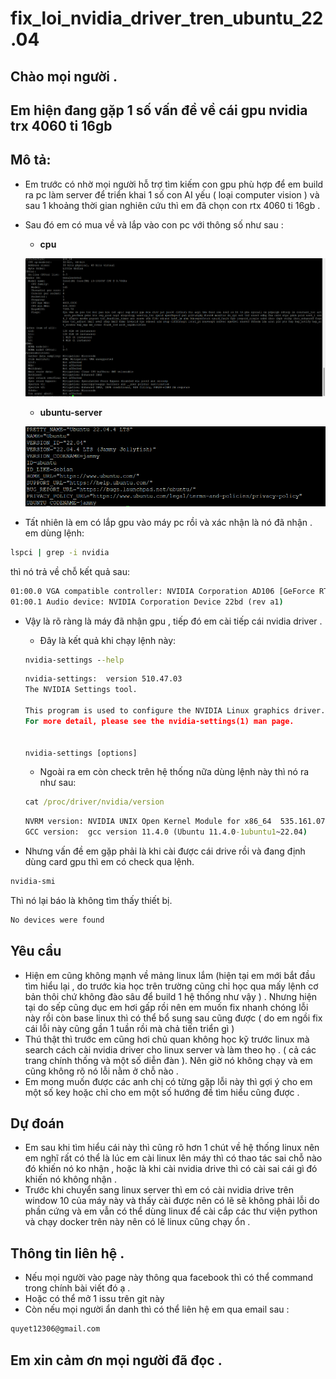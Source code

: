 # fix_loi_nvidia_driver_tren_ubuntu_22.04

## Chào mọi người .

## Em hiện đang gặp 1 số vấn đề  về cái gpu nvidia trx 4060 ti 16gb 

## Mô tả: 
- Em trước có nhờ mọi người hỗ trợ tìm kiếm con gpu phù hợp để em build ra pc làm server để triển khai 1 số con AI yếu ( loại computer vision ) và sau 1 khoảng thời gian nghiên cứu thì em đã chọn con rtx 4060 ti 16gb .
- Sau đó em có mua về và lắp vào con pc với thông số như sau :
    - **cpu**

    ![lscpu](./imgs/lscpu.png)

    - **ubuntu-server**

    ![os-release](./imgs/os-release.png)

- Tất nhiên là em có lắp gpu vào máy pc rồi và xác nhận là nó đã nhận . em dùng lệnh:
```cmd
lspci | grep -i nvidia
```
thì nó trả về chỗ kết quả sau:
```cmd
01:00.0 VGA compatible controller: NVIDIA Corporation AD106 [GeForce RTX 4060 Ti 16GB] (rev a1)
01:00.1 Audio device: NVIDIA Corporation Device 22bd (rev a1)
```

- Vậy là rõ ràng là máy đã nhận gpu , tiếp đó em cài tiếp cái nvidia driver .
    - Đây là kết quả khi chạy lệnh này:
    ```cmd
    nvidia-settings --help
    ```
    ```cmd
    nvidia-settings:  version 510.47.03
    The NVIDIA Settings tool.

    This program is used to configure the NVIDIA Linux graphics driver.
    For more detail, please see the nvidia-settings(1) man page.


    nvidia-settings [options]

    ```
    - Ngoài ra em còn check trên hệ thống nữa dùng lệnh này thì nó ra như sau:
    ```cmd
    cat /proc/driver/nvidia/version
    ```
    ```cmd
    NVRM version: NVIDIA UNIX Open Kernel Module for x86_64  535.161.07  Release Build  (dvs-builder@U16-I1-N08-15-4)  Sat Feb 17 23:21:39 UTC 2024
    GCC version:  gcc version 11.4.0 (Ubuntu 11.4.0-1ubuntu1~22.04)
    ```

- Nhưng vấn đề em gặp phải là khi cài được cái drive rồi và đang định dùng card gpu thì em có check qua lệnh.
```cmd
nvidia-smi
```
Thì nó lại báo là không tìm thấy thiết bị.
```cmd
No devices were found
```
## Yêu cầu
- Hiện em cũng không mạnh về mảng linux lắm (hiện tại em mới bắt đầu tìm hiểu lại , do trước kia học trên trường cũng chỉ học qua mấy lệnh cơ bản thôi chứ không đào sâu để build 1 hệ thống như vậy ) . Nhưng hiện tại do sếp cũng dục em hơi gấp rồi nên em muốn fix nhanh chóng lỗi này rồi còn base linux thì có thể bổ sung sau cũng được ( do em ngồi fix cái lỗi này cũng gần 1 tuần rồi mà chả tiến triển gì )
- Thú thật thì trước em cũng hơi chủ quan không học kỹ trước linux mà search cách cài nvidia driver cho linux server và làm theo họ . ( cả các trang chính thống và một số diễn đàn ). Nên giờ nó không chạy và em cũng không rõ nó lỗi nằm ở chỗ nào .
- Em mong muốn được các anh chị có từng gặp lỗi này thì gợi ý cho em một số key hoặc chỉ cho em một số hướng đề tìm hiểu cũng được .

## Dự đoán 
- Em sau khi tìm hiểu cái này thì cũng rõ hơn 1 chút về hệ thống linux nên em nghĩ rất có thể là lúc em cài linux lên máy thì có thao tác sai chỗ nào đó khiến nó ko nhận , hoặc là khi cài nvidia drive thì có cài sai cái gì đó khiến nó không nhận .
- Trước khi chuyển sang linux server thì em có cài nvidia drive trên window 10 của máy này và thấy cài được nên có lẽ sẽ không phải lỗi do phần cứng và em vẫn có thể dùng linux để cài cắp các thư viện python và chạy docker trên này nên có lẽ linux cũng chạy ổn .

## Thông tin liên hệ .
- Nếu mọi người vào page này thông qua facebook thì có thể command trong chính bài viết đó ạ .
- Hoặc có thể mở 1 issu trên git này
- Còn nếu mọi người ẩn danh thì có thể liên hệ em qua email sau :
```cmd
quyet12306@gmail.com
```

## Em xin cảm ơn mọi người đã đọc .